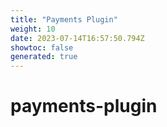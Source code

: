 ```yaml
---
title: "Payments Plugin"
weight: 10
date: 2023-07-14T16:57:50.794Z
showtoc: false
generated: true
---
```

<!-- This file was generated from the Vendure source. Do not modify. Instead, re-run the "docs:build" script -->


# payments-plugin